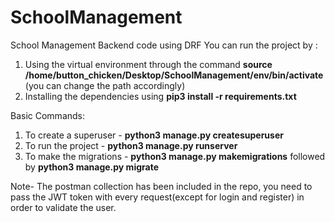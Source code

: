# SchoolManagement
School Management Backend code using DRF
You can run the project by :
1. Using the virtual environment through the command **source /home/button_chicken/Desktop/SchoolManagement/env/bin/activate** (you can change the path accordingly)
2. Installing the dependencies using **pip3 install -r requirements.txt**

Basic Commands:
1. To create a superuser - **python3 manage.py createsuperuser**
2. To run the project - **python3 manage.py runserver**
3. To make the migrations - **python3 manage.py makemigrations** followed by **python3 manage.py migrate**

Note- The postman collection has been included in the repo, you need to pass the JWT token with every request(except for login and register) in order to validate the user.
